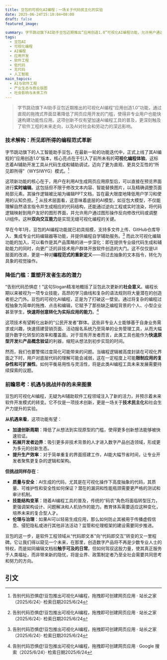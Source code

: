 ```yaml
---
title: 豆包的可视化AI编程：一场关于代码民主化的实验
date: 2025-06-24T15:10:04+08:00
draft: false
featured_image: 

summary: 字节跳动旗下AI助手豆包近期推出“应用创造1.0”可视化AI编程功能，允许用户通过直观的拖拽和编辑界面创建网页应用，显著降低了编程门槛。这项创新不仅将推动AI编程工具的普及，使非技术用户也能快速实现创意，更预示着软件工程领域将迎来一场深刻的范式变革，在带来机遇的同时也伴随着对技术质量、人才培养及伦理治理的新挑战。
tags: 
  - 豆包AI
  - 可视化编程
  - AI编程
  - 应用开发
  - 软件工程
  - 低代码
  - 无代码
  - 人工智能
main_topics: 
  - AI与软件工程
  - 产业生态与商业版图
  - 社会影响与未来工作
---
```


> 字节跳动旗下AI助手豆包近期推出的可视化AI编程“应用创造1.0”功能，通过直观的拖拽式界面显著降低了网页应用开发的门槛，使得非专业用户也能快速构建功能性应用。这项创新不仅有望加速AI编程工具的普及，更深刻触及了软件工程的未来走向，以及AI对社会和劳动力的深远影响。

### 技术解构：所见即所得的编程范式革新

字节跳动旗下的人工智能助手豆包，在最新一轮的功能迭代中，正式上线了其AI编程的“应用创造1.0”版本，核心亮点在于引入了前所未有的**可视化编程体验**。这标志着AI辅助开发工具从代码生成和辅助调试，迈向了更为直观、更具交互性的“所见即所得”（WYSIWYG）模式。[^1]

这项新功能的核心在于，用户在利用AI生成网页应用原型后，可以直接在预览界面进行**实时编辑**。这包括但不限于修改文本内容、智能替换图片，以及精确调整页面局部元素。其操作逻辑被比喻为编辑PPT文档，旨在最大限度地降低用户学习和使用的认知负担。[^1] 从技术层面看，这意味着底层的AI模型，如豆包大模型，不仅能理解自然语言指令并生成相应的代码结构，还能通过逆向工程或实时渲染，将代码逻辑映射到用户友好的图形界面，并允许用户通过图形操作反向修改代码或调整UI组件。这种**双向交互能力**是实现无缝可视化编程的关键。

早在今年1月，豆包的AI编程功能就已初具规模，支持多文件上传、GitHub仓库导入、集成专业代码编辑器等功能，并提供编程自学辅助服务。[^1] 而此次可视化编辑功能的加入，可以看作是其产品策略的进一步深化：即在提供专业级代码生成和辅助能力的同时，向更广泛的非技术用户群体开放软件创造的大门。这不仅仅是UI层面的改进，更是一种对**编程范式的重新定义**——将过去抽象的文本指令，转化为具象的视觉操作。

### 降低门槛：重塑开发者生态的潜力

“告别代码恐惧症！”这句Slogan精准地概括了豆包此次更新的**社会意义**。编程长期以来被视为一项专业技能，高昂的学习曲线和复杂的语法规则将大量潜在的创造者拒之门外。豆包的可视化AI编程，正是为了打破这一壁垒。通过将复杂的编程过程抽象为简单的拖拽、点击和编辑，它赋予了那些缺乏编程背景的个人、小型企业甚至学生，**快速将创意转化为实际应用的能力**。[^2]

这项技术有望孵化出新的“公民开发者”群体。这些非专业人士能够基于自身业务需求或兴趣，快速搭建营销页面、活动报名系统乃至简单的业务管理工具，从而大幅提升数字化转型的效率和覆盖面。对于现有开发者而言，此类工具也能作为**快速原型开发**和**产品概念验证**的利器，缩短从想法到初步实现的时间。

然而，我们也要警惕过度简化可能带来的问题。当编程逻辑被高度封装在可视化界面之下时，用户对底层代码的理解可能会减弱，这在一定程度上可能**限制应用的复杂性和可扩展性**。如何平衡易用性与灵活性，将是此类AI编程工具未来发展需要持续探索的议题。

### 前瞻思考：机遇与挑战并存的未来图景

豆包的可视化AI编程，无疑为AI辅助软件工程领域注入了新的活力，并预示着未来软件开发模式的转变。它不仅是一项技术创新，更是一场关于**技术民主化**和社会生产力提升的实验。

**从机遇来看**，这项功能有望：
*   **加速创新周期**：降低了从想法到实现原型的门槛，使得更多创新想法能够被快速验证。
*   **拓展开发者边界**：吸引更多非技术背景的人才进入数字产品创造领域，形成更为多元的创新生态。
*   **提升生产效率**：对于简单重复的界面搭建工作，AI能大幅节省时间，让专业开发者聚焦更复杂的逻辑和架构。

**但挑战同样存在**：
*   **质量与安全**：AI生成的代码，尤其是在可视化操作下高度抽象的代码，其质量、可维护性和安全性如何保证？潜在的漏洞和性能瓶颈需要更严格的测试和审计机制。
*   **技能结构变革**：随着AI编程工具的普及，传统的“码农”角色将面临转型压力，更强调架构设计、问题解决和人机协作的能力。教育体系需要适应这种变化，培养未来的复合型人才。
*   **伦理与治理**：如果AI可以轻易生成应用，那么如何防止其被用于传播虚假信息、侵犯隐私或进行其他非法活动？监管和伦理框架的建设需要同步推进。

豆包的这一步，是软件工程领域从“代码即文本”向“代码即交互”转变的又一里程碑。它让我们得以窥见一个未来，在那里，创造数字产品将不再是少数专业人士的特权，而是如同编辑文档般**触手可及的日常**。但如何驾驭这股力量，使其真正服务于人类福祉，而非带来新的隐忧，将是业界、政策制定者乃至全社会需要共同思考和努力的方向。

## 引文
[^1]: 告别代码恐惧症!豆包推出可视化AI编程，拖拽即可创建网页应用 · 站长之家（2025/6/24）· 检索日期2025/6/24
[^2]: 告别代码恐惧症!豆包推出可视化AI编程，拖拽即可创建网页应用 · Google 搜索（2025/6/24）· 检索日期2025/6/24
